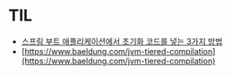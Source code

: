 # TIL

- [스프링 부트 애플리케이션에서 초기화 코드를 넣는 3가지 방법](https://www.youtube.com/watch?v=f017PD5BIEc&ab_channel=%ED%86%A0%EB%B9%84%EC%9D%98%EC%8A%A4%ED%94%84%EB%A7%81)
- [https://www.baeldung.com/jvm-tiered-compilation](https://www.baeldung.com/jvm-tiered-compilation)
